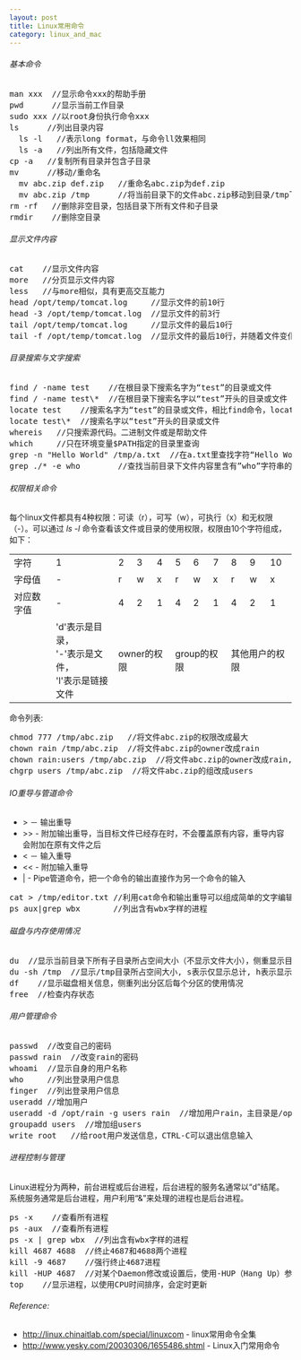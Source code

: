 ```yaml
---
layout: post
title: Linux常用命令
category: linux_and_mac
---
```


###### 基本命令

<pre class="prettyprint">
man xxx  //显示命令xxx的帮助手册
pwd      //显示当前工作目录 
sudo xxx //以root身份执行命令xxx
ls      //列出目录内容
  ls -l   //表示long format，与命令ll效果相同
  ls -a   //列出所有文件，包括隐藏文件
cp -a   //复制所有目录并包含子目录
mv      //移动/重命名
  mv abc.zip def.zip   //重命名abc.zip为def.zip
  mv abc.zip /tmp      //将当前目录下的文件abc.zip移动到目录/tmp下
rm -rf   //删除非空目录，包括目录下所有文件和子目录
rmdir    //删除空目录
</pre>

###### 显示文件内容

<pre class="prettyprint">
cat    //显示文件内容
more   //分页显示文件内容
less   //与more相似，具有更高交互能力
head /opt/temp/tomcat.log     //显示文件的前10行
head -3 /opt/temp/tomcat.log  //显示文件的前3行
tail /opt/temp/tomcat.log     //显示文件的最后10行
tail -f /opt/temp/tomcat.log  //显示文件的最后10行，并随着文件变化及时更新，这个命令通常用于监控日志文件
</pre>

###### 目录搜索与文字搜索

<pre class="prettyprint">
find / -name test    //在根目录下搜索名字为“test”的目录或文件
find / -name test\*  //在根目录下搜索名字以“test”开头的目录或文件
locate test    //搜索名字为“test”的目录或文件，相比find命令，locate是基于数据库查询，查询更快，但可能不是实时的数据
locate test\*  //搜索名字以“test”开头的目录或文件
whereis   //只搜索源代码。二进制文件或是帮助文件
which     //只在环境变量$PATH指定的目录里查询
grep -n "Hello World" /tmp/a.txt  //在a.txt里查找字符“Hello World”并显示行号
grep ./* -e who        //查找当前目录下文件内容里含有”who”字符串的文件
</pre>

###### 权限相关命令

每个linux文件都具有4种权限：可读（r），可写（w），可执行（x）和无权限（-）。可以通过 *ls -l* 命令查看该文件或目录的使用权限，权限由10个字符组成，如下： 

<table class="ink-table ink-bordered">
  <tbody>
    <tr><td>字符</td><td>1</td><td>2</td><td>3</td><td>4</td><td>5</td><td>6</td><td>7</td><td>8</td><td>9</td><td>10</td></tr>
    <tr><td>字母值</td><td>-</td><td>r</td><td>w</td><td>x</td><td>r</td><td>w</td><td>x</td><td>r</td><td>w</td><td>x</td></tr>
    <tr><td>对应数字值</td><td>-</td><td>4</td><td>2</td><td>1</td><td>4</td><td>2</td><td>1</td><td>4</td><td>2</td><td>1</td></tr>
    <tr><td> </td><td>'d'表示是目录，<br> '-'表示是文件，<br> 'l'表示是链接文件 </td><td colspan="3">owner的权限 </td><td colspan="3">group的权限 </td><td colspan="3">其他用户的权限</td></tr>
  </tbody>
</table>

命令列表:

<pre class="prettyprint">
chmod 777 /tmp/abc.zip   //将文件abc.zip的权限改成最大 
chown rain /tmp/abc.zip  //将文件abc.zip的owner改成rain
chown rain:users /tmp/abc.zip  //将文件abc.zip的owner改成rain,组改成users 
chgrp users /tmp/abc.zip  //将文件abc.zip的组改成users
</pre>

###### IO重导与管道命令

* &#62; － 输出重导
* &#62;&#62; - 附加输出重导，当目标文件已经存在时，不会覆盖原有内容，重导内容会附加在原有文件之后
* &lt; － 输入重导
* &lt;&lt; - 附加输入重导
* | - Pipe管道命令，把一个命令的输出直接作为另一个命令的输入

<pre class="prettyprint">
cat > /tmp/editor.txt //利用cat命令和输出重导可以组成简单的文字编辑器，CTRL-C 可以结束输入
ps aux|grep wbx       //列出含有wbx字样的进程
</pre>

###### 磁盘与内存使用情况

<pre class="prettyprint">
du  //显示当前目录下所有子目录所占空间大小（不显示文件大小），侧重显示目录树下某个目录的大小
du -sh /tmp  //显示/tmp目录所占空间大小, s表示仅显示总计, h表示显示大小时使用单位K,M,G
df    //显示磁盘相关信息，侧重列出分区后每个分区的使用情况
free  //检查内存状态
</pre>

###### 用户管理命令

<pre class="prettyprint">
passwd  //改变自己的密码
passwd rain  //改变rain的密码
whoami  //显示自身的用户名称
who     //列出登录用户信息
finger  //列出登录用户信息
useradd //增加用户
useradd -d /opt/rain -g users rain  //增加用户rain，主目录是/opt/rain，属于组users
groupadd users  //增加组users
write root   //给root用户发送信息，CTRL-C可以退出信息输入
</pre>

###### 进程控制与管理

Linux进程分为两种，前台进程或后台进程，后台进程的服务名通常以“d”结尾。系统服务通常是后台进程，用户利用“&amp;”来处理的进程也是后台进程。 

<pre class="prettyprint">
ps -x    //查看所有进程
ps -aux  //查看所有进程
ps -x | grep wbx  //列出含有wbx字样的进程
kill 4687 4688  //终止4687和4688两个进程
kill -9 4687    //强行终止4687进程
kill -HUP 4687  //对某个Daemon修改或设置后，使用-HUP（Hang Up）参数重新启动该进程
top    //显示进程，以使用CPU时间排序，会定时更新
</pre>

###### Reference: 

* <http://linux.chinaitlab.com/special/linuxcom> - linux常用命令全集
* <http://www.yesky.com/20030306/1655486.shtml> - Linux入门常用命令